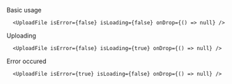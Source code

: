 Basic usage

```
  <UploadFile isError={false} isLoading={false} onDrop={() => null} />
```

Uploading

```
  <UploadFile isError={false} isLoading={true} onDrop={() => null} />
```

Error occured

```
  <UploadFile isError={true} isLoading={false} onDrop={() => null} />
```
